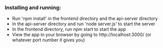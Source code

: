 ### Installing and running:
- Run 'npm install' in the frontend directory and the api-server directory
- In the api-server directory and run 'node server.js' to start the server
- In the frontend directory, run npm start to start the app
- View the app in your browser by going to http://localhost:3000/ (or whatever port number it gives you)